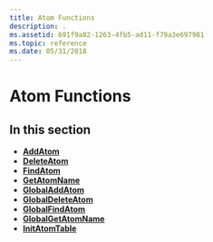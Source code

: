 ```yaml
---
title: Atom Functions
description: .
ms.assetid: 691f9a82-1263-4fb5-ad11-f79a3e697981
ms.topic: reference
ms.date: 05/31/2018
---
```


# Atom Functions

## In this section

-   [**AddAtom**](/windows/desktop/api/Winbase/nf-winbase-addatomw)
-   [**DeleteAtom**](/windows/desktop/api/Winbase/nf-winbase-deleteatom)
-   [**FindAtom**](/windows/desktop/api/Winbase/nf-winbase-findatoma)
-   [**GetAtomName**](/windows/desktop/api/Winbase/nf-winbase-getatomnamea)
-   [**GlobalAddAtom**](/windows/desktop/api/Winbase/nf-winbase-globaladdatoma)
-   [**GlobalDeleteAtom**](/windows/desktop/api/Winbase/nf-winbase-globaldeleteatom)
-   [**GlobalFindAtom**](/windows/desktop/api/Winbase/nf-winbase-globalfindatoma)
-   [**GlobalGetAtomName**](/windows/desktop/api/Winbase/nf-winbase-globalgetatomnamea)
-   [**InitAtomTable**](/windows/desktop/api/Winbase/nf-winbase-initatomtable)

 

 




